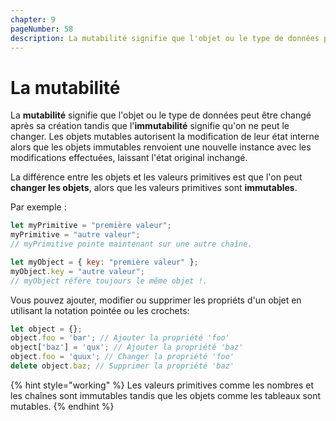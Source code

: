 ```yaml
---
chapter: 9
pageNumber: 58
description: La mutabilité signifie que l'objet ou le type de données peut être changé après sa création tandis que l'immutabilité signifie qu'on ne peut le changer. Les objets mutables autorisent la modification de leur état interne alors que les objets immutables renvoient une nouvelle instance avec les modifications effectuées, laissant l'état original inchangé.
---
```

# La mutabilité

La **mutabilité** signifie que l'objet ou le type de données peut être changé après sa création tandis que l'**immutabilité** signifie qu'on ne peut le changer. Les objets mutables autorisent la modification de leur état interne alors que les objets immutables renvoient une nouvelle instance avec les modifications effectuées, laissant l'état original inchangé.

La différence entre les objets et les valeurs primitives est que l'on peut **changer les objets**, alors que les valeurs primitives sont **immutables**.

Par exemple :

```javascript
let myPrimitive = "première valeur";
myPrimitive = "autre valeur";
// myPrimitive pointe maintenant sur une autre chaîne.

let myObject = { key: "première valeur" };
myObject.key = "autre valeur";
// myObject réfère toujours le même objet !.
```

Vous pouvez ajouter, modifier ou supprimer les propriéts d'un objet en utilisant la notation pointée ou les crochets:

```javascript
let object = {};
object.foo = 'bar'; // Ajouter la propriété 'foo'
object['baz'] = 'qux'; // Ajouter la propriété 'baz'
object.foo = 'quux'; // Changer la propriété 'foo'
delete object.baz; // Supprimer la propriété 'baz'
```

{% hint style="working" %}
Les valeurs primitives comme les nombres et les chaînes sont immutables tandis que les objets comme les tableaux sont mutables.
{% endhint %}
